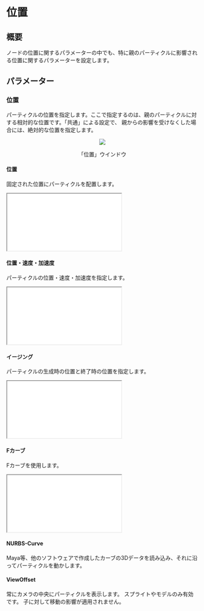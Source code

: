 ﻿# 位置

## 概要

ノードの位置に関するパラメーターの中でも、特に親のパーティクルに影響される位置に関するパラメーターを設定します。

## パラメーター

### 位置

パーティクルの位置を指定します。ここで指定するのは、親のパーティクルに対する相対的な位置です。「共通」による設定で、 親からの影響を受けなくした場合には、絶対的な位置を指定します。

<div align="center">
<img src="../../img/Tutorial/02_position_ja.png">
<p>「位置」ウインドウ</p>
</div>

#### 位置

固定された位置にパーティクルを配置します。
<iframe src='../../Effects/viewer_ja.html#References/Position/setposition.efkefc' class='effect'></iframe>

#### 位置・速度・加速度

パーティクルの位置・速度・加速度を指定します。
<iframe src='../../Effects/viewer_ja.html#References/Position/movingposition.efkefc' class='effect'></iframe>

#### イージング

パーティクルの生成時の位置と終了時の位置を指定します。
<iframe src='../../Effects/viewer_ja.html#References/Position/easing.efkefc' class='effect'></iframe>

#### Fカーブ

Fカーブを使用します。
<iframe src='../../Effects/viewer_ja.html#References/Position/f_curve.efkefc' class='effect'></iframe>

#### NURBS-Curve

Maya等、他のソフトウェアで作成したカーブの3Dデータを読み込み、それに沿ってパーティクルを動かします。

#### ViewOffset

常にカメラの中央にパーティクルを表示します。
スプライトやモデルのみ有効です。
子に対して移動の影響が適用されません。
